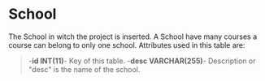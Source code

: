 School
===========
The School in witch the project is inserted. A School have many courses a course can belong to only one school.
Attributes used in this table are:
>-**id INT(11)**- Key of this table.
>-**desc VARCHAR(255)**- Description or "desc" is the name of the school.